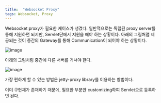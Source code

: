 ```yaml
---
title:  "Websocket Proxy"
tags: Websocket, Proxy
---
```


Websocket proxy가 필요한 케이스가 생겼다. 일반적으로는 독립된 proxy server를 통해 지원하면 되지만, Servlet단에서 지원을 해야 하는 상황이다. 아래의 그림처럼 제공되는 것이 중간의 Gateway를 통해 Communication이 되어야 하는 상황이다.

![image](https://user-images.githubusercontent.com/111643/115679825-eef9da00-a38d-11eb-83dd-0ca598f6b8ac.png)

아래의 그림처럼 중간에 다른 서버를 거쳐야 한다.

![image](https://user-images.githubusercontent.com/111643/115679855-f6b97e80-a38d-11eb-9f42-c259591cefd3.png)

가장 편하게 할 수 있는 방법은 jetty-proxy library를 이용하는 방법이다.

이미 구현체가 존재하기 때문에, 필요한 부분만 customizing하여 Servlet으로 등록하면 된다.
